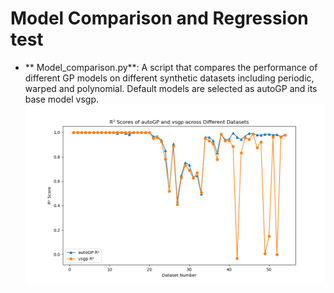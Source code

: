 # Model Comparison and Regression test
- ** Model_comparison.py**: A script that compares the performance of different GP models on different synthetic datasets including periodic, warped and polynomial. Default models are selected as autoGP and its base model vsgp. 
![Model Comparison for autoGP and vsgp](core/Model_comparison&Regression_test/Model_comparison_autoGP.png)